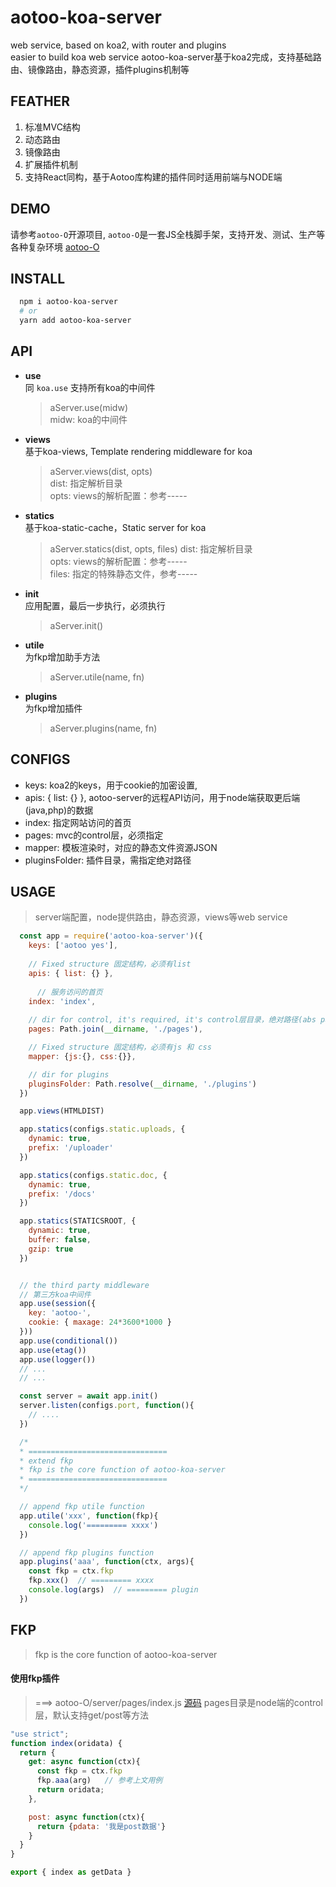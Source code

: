 # aotoo-koa-server
web service, based on koa2, with router and plugins  
easier to build koa web service
aotoo-koa-server基于koa2完成，支持基础路由、镜像路由，静态资源，插件plugins机制等

## FEATHER
1. 标准MVC结构
2. 动态路由
3. 镜像路由
4. 扩展插件机制
5. 支持React同构，基于Aotoo库构建的插件同时适用前端与NODE端

## DEMO
请参考`aotoo-O`开源项目, `aotoo-O`是一套JS全栈脚手架，支持开发、测试、生产等各种复杂环境
[aotoo-O](https://github.com/webkixi/aotoo-O)

## INSTALL
```bash
  npm i aotoo-koa-server
  # or  
  yarn add aotoo-koa-server
```

## API
- **use**  
  同 `koa.use` 支持所有koa的中间件  
  > aServer.use(midw)  
  midw: koa的中间件  
- **views**  
  基于koa-views, Template rendering middleware for koa    

  > aServer.views(dist, opts)   
  dist: 指定解析目录  
  opts: views的解析配置：参考-----  
- **statics**  
  基于koa-static-cache，Static server for koa
  > aServer.statics(dist, opts, files)
  dist: 指定解析目录  
  opts: views的解析配置：参考-----  
  files: 指定的特殊静态文件，参考-----  
  
- **init**  
  应用配置，最后一步执行，必须执行  
  >  aServer.init()

- **utile**  
  为fkp增加助手方法  
  >  aServer.utile(name, fn)

- **plugins**  
  为fkp增加插件  
  >  aServer.plugins(name, fn)


## CONFIGS
- keys: koa2的keys，用于cookie的加密设置,
- apis: { list: {} }, aotoo-server的远程API访问，用于node端获取更后端(java,php)的数据
- index: 指定网站访问的首页
- pages: mvc的control层，必须指定
- mapper: 模板渲染时，对应的静态文件资源JSON
- pluginsFolder: 插件目录，需指定绝对路径

## USAGE
> server端配置，node提供路由，静态资源，views等web service
```js
  const app = require('aotoo-koa-server')({
    keys: ['aotoo yes'],
    
    // Fixed structure 固定结构，必须有list
    apis: { list: {} },   
      
      // 服务访问的首页 
    index: 'index',   
    
    // dir for control, it's required, it's control层目录，绝对路径(abs path)
    pages: Path.join(__dirname, './pages'),   

	// Fixed structure 固定结构，必须有js 和 css
    mapper: {js:{}, css:{}},  

	// dir for plugins
    pluginsFolder: Path.resolve(__dirname, './plugins')  
  })

  app.views(HTMLDIST)

  app.statics(configs.static.uploads, {
    dynamic: true,
    prefix: '/uploader'
  })

  app.statics(configs.static.doc, {
    dynamic: true,
    prefix: '/docs'
  })

  app.statics(STATICSROOT, {
    dynamic: true,
    buffer: false,
    gzip: true
  })


  // the third party middleware
  // 第三方koa中间件
  app.use(session({
    key: 'aotoo-',
    cookie: { maxage: 24*3600*1000 }
  }))
  app.use(conditional())
  app.use(etag())
  app.use(logger())  
  // ...
  // ...

  const server = await app.init()
  server.listen(configs.port, function(){ 
    // ....
  })

  /*
  * ===============================
  * extend fkp
  * fkp is the core function of aotoo-koa-server
  * ===============================
  */

  // append fkp utile function
  app.utile('xxx', function(fkp){
    console.log('========= xxxx')
  })

  // append fkp plugins function
  app.plugins('aaa', function(ctx, args){
    const fkp = ctx.fkp
    fkp.xxx()  // ========= xxxx
    console.log(args)  // ========= plugin
  })
```

## FKP
> fkp is the core function of aotoo-koa-server

#### 使用fkp插件
> ===> aotoo-O/server/pages/index.js  [源码](https://github.com/webkixi/aotoo-O/blob/master/server/pages/index.js)
> pages目录是node端的control层，默认支持get/post等方法

```js
"use strict";
function index(oridata) {
  return {
    get: async function(ctx){
      const fkp = ctx.fkp
      fkp.aaa(arg)   // 参考上文用例
      return oridata;
    },

    post: async function(ctx){
      return {pdata: '我是post数据'}
    }
  }
}

export { index as getData }
```